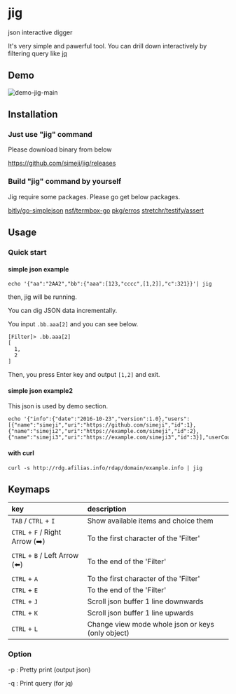 # jig
json interactive digger

It's very simple and pawerful tool.
You can drill down interactively by filtering query like [jq](https://stedolan.github.io/jq/)

## Demo

![demo-jig-main](https://github.com/simeji/jig/wiki/images/demo-jig-main-640.gif)

## Installation

### Just use "jig" command

Please download binary from below

https://github.com/simeji/jig/releases

### Build "jig" command by yourself

Jig require some packages.
Please go get below packages.

[bitly/go-simplejson](https://github.com/bitly/go-simplejson)
[nsf/termbox-go](https://github.com/nsf/termbox-go)
[pkg/erros](https://github.com/pkg/errors)
[stretchr/testify/assert](https://github.com/stretchr/testify/assert)

## Usage

### Quick start

#### simple json example

```
echo '{"aa":"2AA2","bb":{"aaa":[123,"cccc",[1,2]],"c":321}}'| jig
```

then, jig will be running.

You can dig JSON data incrementally.

You input `.bb.aaa[2]` and you can see below.

```
[Filter]> .bb.aaa[2]
[
  1,
  2
]
```

Then, you press Enter key and output `[1,2]` and exit.

#### simple json example2

This json is used by demo section.
```
echo '{"info":{"date":"2016-10-23","version":1.0},"users":[{"name":"simeji","uri":"https://github.com/simeji","id":1},{"name":"simeji2","uri":"https://example.com/simeji","id":2},{"name":"simeji3","uri":"https://example.com/simeji3","id":3}],"userCount":3}}'|jig
```

#### with curl

```
curl -s http://rdg.afilias.info/rdap/domain/example.info | jig
```

## Keymaps

|key|description|
|:-----------|:----------|
|`TAB` / `CTRL` + `I` |Show available items and choice them|
|`CTRL` + `F` / Right Arrow (:arrow_right:)|To the first character of the 'Filter'|
|`CTRL` + `B` / Left Arrow (:arrow_left:)|To the end of the 'Filter'|
|`CTRL` + `A`|To the first character of the 'Filter'|
|`CTRL` + `E`|To the end of the 'Filter'|
|`CTRL` + `J`|Scroll json buffer 1 line downwards|
|`CTRL` + `K`|Scroll json buffer 1 line upwards|
|`CTRL` + `L`|Change view mode whole json or keys (only object)|

### Option

-p : Pretty print (output json)

-q : Print query (for jq)
